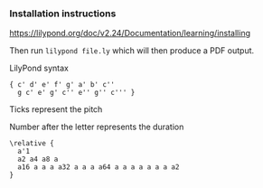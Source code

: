 
### Installation instructions
https://lilypond.org/doc/v2.24/Documentation/learning/installing

Then run `lilypond file.ly` which will then produce a PDF output.


LilyPond syntax
```
{ c' d' e' f' g' a' b' c''
  g c' e' g' c'' e'' g'' c''' }
```
Ticks represent the pitch

Number after the letter represents the duration
```
\relative {
  a'1
  a2 a4 a8 a
  a16 a a a a32 a a a a64 a a a a a a a a2
}
```